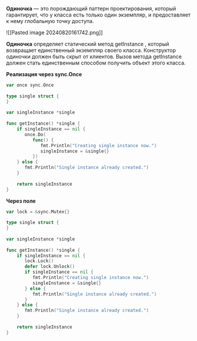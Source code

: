 **Одиночка** — это порождающий паттерн проектирования,
который гарантирует, что у класса есть только один
экземпляр, и предоставляет к нему глобальную
точку доступа.

![[Pasted image 20240820161742.png]]

**Одиночка** определяет статический метод getInstance ,
который возвращает единственный экземпляр своего
класса.
Конструктор одиночки должен быть скрыт от клиентов.
Вызов метода getInstance должен стать единственным
способом получить объект этого класса.

**Реализация через sync.Once**

```go
var once sync.Once  
  
type single struct {  
}  
  
var singleInstance *single  
  
func getInstance() *single {  
    if singleInstance == nil {  
       once.Do(  
          func() {  
             fmt.Println("Creating single instance now.")  
             singleInstance = &single{}  
          })  
    } else {  
       fmt.Println("Single instance already created.")  
    }  
  
    return singleInstance  
}
```

**Через поле** 

```go
var lock = &sync.Mutex{}  
  
type single struct {  
}  
  
var singleInstance *single  
  
func getInstance() *single {  
    if singleInstance == nil {  
       lock.Lock()  
       defer lock.Unlock()  
       if singleInstance == nil {  
          fmt.Println("Creating single instance now.")  
          singleInstance = &single{}  
       } else {  
          fmt.Println("Single instance already created.")  
       }  
    } else {  
       fmt.Println("Single instance already created.")  
    }  
  
    return singleInstance  
}
```
